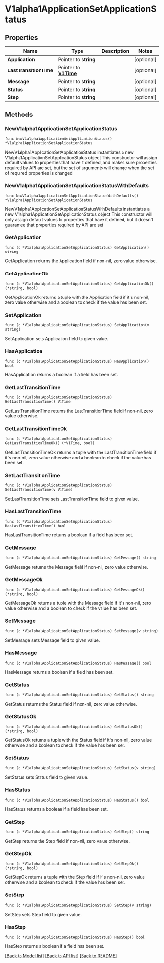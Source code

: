 # V1alpha1ApplicationSetApplicationStatus

## Properties

Name | Type | Description | Notes
------------ | ------------- | ------------- | -------------
**Application** | Pointer to **string** |  | [optional] 
**LastTransitionTime** | Pointer to [**V1Time**](V1Time.md) |  | [optional] 
**Message** | Pointer to **string** |  | [optional] 
**Status** | Pointer to **string** |  | [optional] 
**Step** | Pointer to **string** |  | [optional] 

## Methods

### NewV1alpha1ApplicationSetApplicationStatus

`func NewV1alpha1ApplicationSetApplicationStatus() *V1alpha1ApplicationSetApplicationStatus`

NewV1alpha1ApplicationSetApplicationStatus instantiates a new V1alpha1ApplicationSetApplicationStatus object
This constructor will assign default values to properties that have it defined,
and makes sure properties required by API are set, but the set of arguments
will change when the set of required properties is changed

### NewV1alpha1ApplicationSetApplicationStatusWithDefaults

`func NewV1alpha1ApplicationSetApplicationStatusWithDefaults() *V1alpha1ApplicationSetApplicationStatus`

NewV1alpha1ApplicationSetApplicationStatusWithDefaults instantiates a new V1alpha1ApplicationSetApplicationStatus object
This constructor will only assign default values to properties that have it defined,
but it doesn't guarantee that properties required by API are set

### GetApplication

`func (o *V1alpha1ApplicationSetApplicationStatus) GetApplication() string`

GetApplication returns the Application field if non-nil, zero value otherwise.

### GetApplicationOk

`func (o *V1alpha1ApplicationSetApplicationStatus) GetApplicationOk() (*string, bool)`

GetApplicationOk returns a tuple with the Application field if it's non-nil, zero value otherwise
and a boolean to check if the value has been set.

### SetApplication

`func (o *V1alpha1ApplicationSetApplicationStatus) SetApplication(v string)`

SetApplication sets Application field to given value.

### HasApplication

`func (o *V1alpha1ApplicationSetApplicationStatus) HasApplication() bool`

HasApplication returns a boolean if a field has been set.

### GetLastTransitionTime

`func (o *V1alpha1ApplicationSetApplicationStatus) GetLastTransitionTime() V1Time`

GetLastTransitionTime returns the LastTransitionTime field if non-nil, zero value otherwise.

### GetLastTransitionTimeOk

`func (o *V1alpha1ApplicationSetApplicationStatus) GetLastTransitionTimeOk() (*V1Time, bool)`

GetLastTransitionTimeOk returns a tuple with the LastTransitionTime field if it's non-nil, zero value otherwise
and a boolean to check if the value has been set.

### SetLastTransitionTime

`func (o *V1alpha1ApplicationSetApplicationStatus) SetLastTransitionTime(v V1Time)`

SetLastTransitionTime sets LastTransitionTime field to given value.

### HasLastTransitionTime

`func (o *V1alpha1ApplicationSetApplicationStatus) HasLastTransitionTime() bool`

HasLastTransitionTime returns a boolean if a field has been set.

### GetMessage

`func (o *V1alpha1ApplicationSetApplicationStatus) GetMessage() string`

GetMessage returns the Message field if non-nil, zero value otherwise.

### GetMessageOk

`func (o *V1alpha1ApplicationSetApplicationStatus) GetMessageOk() (*string, bool)`

GetMessageOk returns a tuple with the Message field if it's non-nil, zero value otherwise
and a boolean to check if the value has been set.

### SetMessage

`func (o *V1alpha1ApplicationSetApplicationStatus) SetMessage(v string)`

SetMessage sets Message field to given value.

### HasMessage

`func (o *V1alpha1ApplicationSetApplicationStatus) HasMessage() bool`

HasMessage returns a boolean if a field has been set.

### GetStatus

`func (o *V1alpha1ApplicationSetApplicationStatus) GetStatus() string`

GetStatus returns the Status field if non-nil, zero value otherwise.

### GetStatusOk

`func (o *V1alpha1ApplicationSetApplicationStatus) GetStatusOk() (*string, bool)`

GetStatusOk returns a tuple with the Status field if it's non-nil, zero value otherwise
and a boolean to check if the value has been set.

### SetStatus

`func (o *V1alpha1ApplicationSetApplicationStatus) SetStatus(v string)`

SetStatus sets Status field to given value.

### HasStatus

`func (o *V1alpha1ApplicationSetApplicationStatus) HasStatus() bool`

HasStatus returns a boolean if a field has been set.

### GetStep

`func (o *V1alpha1ApplicationSetApplicationStatus) GetStep() string`

GetStep returns the Step field if non-nil, zero value otherwise.

### GetStepOk

`func (o *V1alpha1ApplicationSetApplicationStatus) GetStepOk() (*string, bool)`

GetStepOk returns a tuple with the Step field if it's non-nil, zero value otherwise
and a boolean to check if the value has been set.

### SetStep

`func (o *V1alpha1ApplicationSetApplicationStatus) SetStep(v string)`

SetStep sets Step field to given value.

### HasStep

`func (o *V1alpha1ApplicationSetApplicationStatus) HasStep() bool`

HasStep returns a boolean if a field has been set.


[[Back to Model list]](../README.md#documentation-for-models) [[Back to API list]](../README.md#documentation-for-api-endpoints) [[Back to README]](../README.md)


